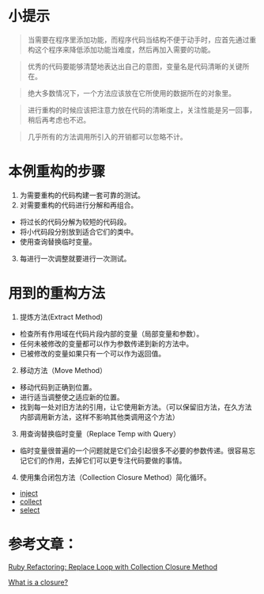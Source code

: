 # 小提示

> 当需要在程序里添加功能，而程序代码当结构不便于动手时，应首先通过重构这个程序来降低添加功能当难度，然后再加入需要的功能。

> 优秀的代码要能够清楚地表达出自己的意图，变量名是代码清晰的关键所在。

> 绝大多数情况下，一个方法应该放在它所使用的数据所在的对象里。

> 进行重构的时候应该把注意力放在代码的清晰度上，关注性能是另一回事，稍后再考虑也不迟。

> 几乎所有的方法调用所引入的开销都可以忽略不计。

# 本例重构的步骤

1. 为需要重构的代码构建一套可靠的测试。
2. 对需要重构的代码进行分解和再组合。
  - 将过长的代码分解为较短的代码段。
  - 将小代码段分别放到适合它们的类中。
  - 使用查询替换临时变量。
3. 每进行一次调整就要进行一次测试。


# 用到的重构方法

1. 提炼方法(Extract Method)
  - 检查所有作用域在代码片段内部的变量（局部变量和参数）。
  - 任何未被修改的变量都可以作为参数传递到新的方法中。
  - 已被修改的变量如果只有一个可以作为返回值。

2. 移动方法（Move Method）
  - 移动代码到正确到位置。
  - 进行适当调整使之适应新的位置。
  - 找到每一处对旧方法的引用，让它使用新方法。（可以保留旧方法，在久方法内部调用新方法，这样不影响其他类调用这个方法）

3. 用查询替换临时变量（Replace Temp with Query）
  - 临时变量很普遍的一个问题就是它们会引起很多不必要的参数传递。很容易忘记它们的作用，去掉它们可以更专注代码要做的事情。

4. 使用集合闭包方法（Collection Closure Method）简化循环。
  - [inject][8cb04422]
  - [collect][eb4f8e7d]
  - [select][191c67cb]








# 参考文章：

[Ruby Refactoring: Replace Loop with Collection Closure Method][dc1b23bf]

[What is a closure?][1f23910d]

  [dc1b23bf]: https://projectramon.wordpress.com/2014/08/01/ruby-refactoring-replace-loop-with-collection-closure-method/ "Ruby Refactoring: Replace Loop with Collection Closure Method"
  [1f23910d]: http://softwareengineering.stackexchange.com/questions/40454/what-is-a-closure "What is a closure?"
  [8cb04422]: https://ruby-doc.org/core-2.2.3/Enumerable.html#method-i-inject "inject"
  [eb4f8e7d]: https://ruby-doc.org/core-2.2.3/Enumerable.html#method-i-collect "collect"
  [191c67cb]: https://ruby-doc.org/core-2.2.3/Enumerable.html#method-i-select "select"
